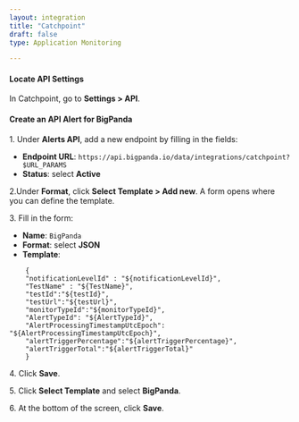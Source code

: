 ```yaml
---
layout: integration 
title: "Catchpoint"
draft: false
type: Application Monitoring

---
```


#### Locate API Settings
In Catchpoint, go to **Settings > API**.

<!-- section-separator -->

#### Create an API Alert for BigPanda

1\. Under **Alerts API**, add a new endpoint by filling in the fields:

* **Endpoint URL**: `https://api.bigpanda.io/data/integrations/catchpoint?$URL_PARAMS`
* **Status**: select **Active**

2\.Under **Format**, click **Select Template > Add new**. A form opens where you can define the template.

3\. Fill in the form:

* **Name**: `BigPanda`
* **Format**: select **JSON**
* **Template**: 
```
    {
    "notificationLevelId" : "${notificationLevelId}",
    "TestName" : "${TestName}",
    "testId":"${testId}",
    "testUrl":"${testUrl}",
    "monitorTypeId":"${monitorTypeId}",
    "AlertTypeId": "${AlertTypeId}",
    "AlertProcessingTimestampUtcEpoch": "${AlertProcessingTimestampUtcEpoch}",
    "alertTriggerPercentage":"${alertTriggerPercentage}",
    "alertTriggerTotal":"${alertTriggerTotal}"
    }
```

4\. Click **Save**.

5\. Click **Select Template** and select **BigPanda**.

6\. At the bottom of the screen, click **Save**.

